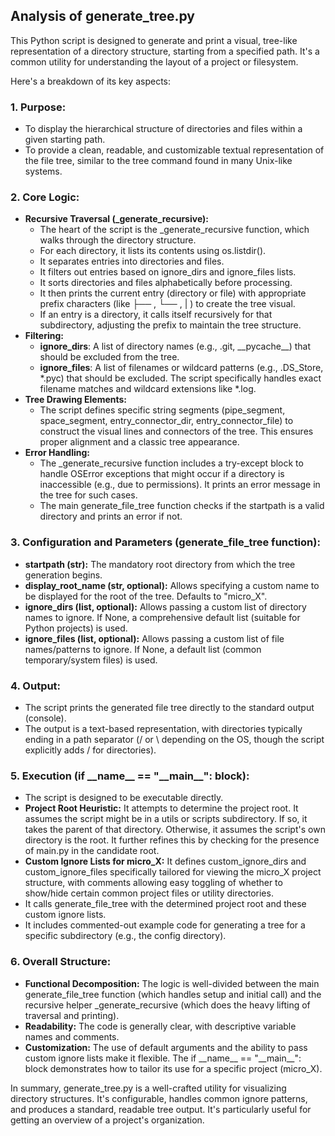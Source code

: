 ## **Analysis of generate\_tree.py**

This Python script is designed to generate and print a visual, tree-like representation of a directory structure, starting from a specified path. It's a common utility for understanding the layout of a project or filesystem.

Here's a breakdown of its key aspects:

### **1\. Purpose:**

* To display the hierarchical structure of directories and files within a given starting path.  
* To provide a clean, readable, and customizable textual representation of the file tree, similar to the tree command found in many Unix-like systems.

### **2\. Core Logic:**

* **Recursive Traversal (\_generate\_recursive):**  
  * The heart of the script is the \_generate\_recursive function, which walks through the directory structure.  
  * For each directory, it lists its contents using os.listdir().  
  * It separates entries into directories and files.  
  * It filters out entries based on ignore\_dirs and ignore\_files lists.  
  * It sorts directories and files alphabetically before processing.  
  * It then prints the current entry (directory or file) with appropriate prefix characters (like ├── , └── , | ) to create the tree visual.  
  * If an entry is a directory, it calls itself recursively for that subdirectory, adjusting the prefix to maintain the tree structure.  
* **Filtering:**  
  * **ignore\_dirs**: A list of directory names (e.g., .git, \_\_pycache\_\_) that should be excluded from the tree.  
  * **ignore\_files**: A list of filenames or wildcard patterns (e.g., .DS\_Store, \*.pyc) that should be excluded. The script specifically handles exact filename matches and wildcard extensions like \*.log.  
* **Tree Drawing Elements:**  
  * The script defines specific string segments (pipe\_segment, space\_segment, entry\_connector\_dir, entry\_connector\_file) to construct the visual lines and connectors of the tree. This ensures proper alignment and a classic tree appearance.  
* **Error Handling:**  
  * The \_generate\_recursive function includes a try-except block to handle OSError exceptions that might occur if a directory is inaccessible (e.g., due to permissions). It prints an error message in the tree for such cases.  
  * The main generate\_file\_tree function checks if the startpath is a valid directory and prints an error if not.

### **3\. Configuration and Parameters (generate\_file\_tree function):**

* **startpath (str):** The mandatory root directory from which the tree generation begins.  
* **display\_root\_name (str, optional):** Allows specifying a custom name to be displayed for the root of the tree. Defaults to "micro\_X".  
* **ignore\_dirs (list, optional):** Allows passing a custom list of directory names to ignore. If None, a comprehensive default list (suitable for Python projects) is used.  
* **ignore\_files (list, optional):** Allows passing a custom list of file names/patterns to ignore. If None, a default list (common temporary/system files) is used.

### **4\. Output:**

* The script prints the generated file tree directly to the standard output (console).  
* The output is a text-based representation, with directories typically ending in a path separator (/ or \\ depending on the OS, though the script explicitly adds / for directories).

### **5\. Execution (if \_\_name\_\_ \== "\_\_main\_\_": block):**

* The script is designed to be executable directly.  
* **Project Root Heuristic:** It attempts to determine the project root. It assumes the script might be in a utils or scripts subdirectory. If so, it takes the parent of that directory. Otherwise, it assumes the script's own directory is the root. It further refines this by checking for the presence of main.py in the candidate root.  
* **Custom Ignore Lists for micro\_X:** It defines custom\_ignore\_dirs and custom\_ignore\_files specifically tailored for viewing the micro\_X project structure, with comments allowing easy toggling of whether to show/hide certain common project files or utility directories.  
* It calls generate\_file\_tree with the determined project root and these custom ignore lists.  
* It includes commented-out example code for generating a tree for a specific subdirectory (e.g., the config directory).

### **6\. Overall Structure:**

* **Functional Decomposition:** The logic is well-divided between the main generate\_file\_tree function (which handles setup and initial call) and the recursive helper \_generate\_recursive (which does the heavy lifting of traversal and printing).  
* **Readability:** The code is generally clear, with descriptive variable names and comments.  
* **Customization:** The use of default arguments and the ability to pass custom ignore lists make it flexible. The if \_\_name\_\_ \== "\_\_main\_\_": block demonstrates how to tailor its use for a specific project (micro\_X).

In summary, generate\_tree.py is a well-crafted utility for visualizing directory structures. It's configurable, handles common ignore patterns, and produces a standard, readable tree output. It's particularly useful for getting an overview of a project's organization.